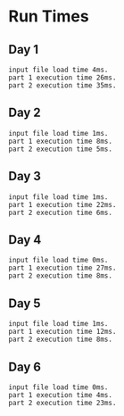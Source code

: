 # Run Times

## Day 1

```
input file load time 4ms.
part 1 execution time 26ms.
part 2 execution time 35ms.
```

## Day 2

```
input file load time 1ms.
part 1 execution time 8ms.
part 2 execution time 5ms.
```

## Day 3

```
input file load time 1ms.
part 1 execution time 22ms.
part 2 execution time 6ms.
```

## Day 4

```
input file load time 0ms.
part 1 execution time 27ms.
part 2 execution time 8ms.
```

## Day 5

```
input file load time 1ms.
part 1 execution time 12ms.
part 2 execution time 8ms.
```

## Day 6

```
input file load time 0ms.
part 1 execution time 4ms.
part 2 execution time 23ms.
```
